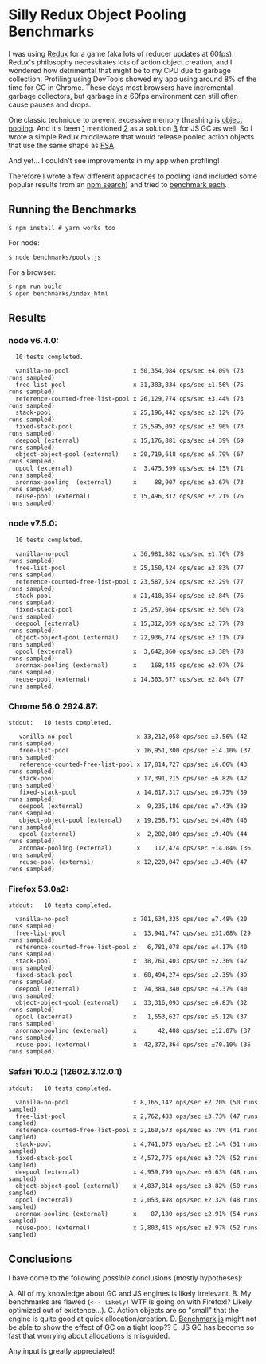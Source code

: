 Silly Redux Object Pooling Benchmarks
=====================================

I was using [Redux](https://github.com/reactjs/redux) for a game (aka lots of reducer updates at 60fps). Redux's philosophy necessitates lots of action object creation, and I wondered how detrimental that might be to my CPU due to garbage collection. Profiling using DevTools showed my app using around 8% of the time for GC in Chrome. These days most browsers have incremental garbage collectors, but garbage in a 60fps environment can still often cause pauses and drops.

One classic technique to prevent excessive memory thrashing is [object pooling](http://gameprogrammingpatterns.com/object-pool.html). And it's been [1][1] mentioned [2][2] as a solution [3][3] for JS GC as well. So I wrote a simple Redux middleware that would release pooled action objects that use the same shape as [FSA](https://github.com/acdlite/flux-standard-action).

And yet... I couldn't see improvements in my app when profiling!

Therefore I wrote a few different approaches to pooling (and included some popular results from an [npm search](https://www.npmjs.com/search?q=object+pool)) and tried to [benchmark each](/benchmarks/pools.js).

Running the Benchmarks
----------------------

```
$ npm install # yarn works too
```

For node:

```
$ node benchmarks/pools.js
```

For a browser:

```
$ npm run build
$ open benchmarks/index.html
```

Results
-------

### node v6.4.0:

```
  10 tests completed.

  vanilla-no-pool                  x 50,354,084 ops/sec ±4.09% (73 runs sampled)
  free-list-pool                   x 31,383,834 ops/sec ±1.56% (75 runs sampled)
  reference-counted-free-list-pool x 26,129,774 ops/sec ±3.44% (73 runs sampled)
  stack-pool                       x 25,196,442 ops/sec ±2.12% (76 runs sampled)
  fixed-stack-pool                 x 25,595,092 ops/sec ±2.96% (73 runs sampled)
  deepool (external)               x 15,176,881 ops/sec ±4.39% (69 runs sampled)
  object-object-pool (external)    x 20,719,618 ops/sec ±5.79% (67 runs sampled)
  opool (external)                 x  3,475,599 ops/sec ±4.15% (71 runs sampled)
  aronnax-pooling  (external)      x     88,907 ops/sec ±3.67% (73 runs sampled)
  reuse-pool (external)            x 15,496,312 ops/sec ±2.21% (76 runs sampled)
```

### node v7.5.0:

```
  10 tests completed.

  vanilla-no-pool                  x 36,981,882 ops/sec ±1.76% (78 runs sampled)
  free-list-pool                   x 25,150,424 ops/sec ±2.83% (77 runs sampled)
  reference-counted-free-list-pool x 23,587,524 ops/sec ±2.29% (77 runs sampled)
  stack-pool                       x 21,418,854 ops/sec ±2.84% (76 runs sampled)
  fixed-stack-pool                 x 25,257,064 ops/sec ±2.50% (78 runs sampled)
  deepool (external)               x 15,312,059 ops/sec ±2.77% (78 runs sampled)
  object-object-pool (external)    x 22,936,774 ops/sec ±2.11% (79 runs sampled)
  opool (external)                 x  3,642,860 ops/sec ±3.38% (78 runs sampled)
  aronnax-pooling (external)       x    168,445 ops/sec ±2.97% (76 runs sampled)
  reuse-pool (external)            x 14,303,677 ops/sec ±2.84% (77 runs sampled)
```

### Chrome 56.0.2924.87:

```
stdout:   10 tests completed.

   vanilla-no-pool                  x 33,212,058 ops/sec ±3.56% (42 runs sampled)
   free-list-pool                   x 16,951,300 ops/sec ±14.10% (37 runs sampled)
   reference-counted-free-list-pool x 17,814,727 ops/sec ±6.66% (43 runs sampled)
   stack-pool                       x 17,391,215 ops/sec ±6.82% (42 runs sampled)
   fixed-stack-pool                 x 14,617,317 ops/sec ±6.75% (39 runs sampled)
   deepool (external)               x  9,235,186 ops/sec ±7.43% (39 runs sampled)
   object-object-pool (external)    x 19,258,751 ops/sec ±4.48% (46 runs sampled)
   opool (external)                 x  2,282,889 ops/sec ±9.48% (44 runs sampled)
   aronnax-pooling (external)       x    112,474 ops/sec ±14.04% (36 runs sampled)
   reuse-pool (external)            x 12,220,047 ops/sec ±3.46% (47 runs sampled)
```

### Firefox 53.0a2:

```
stdout:   10 tests completed.

  vanilla-no-pool                  x 701,634,335 ops/sec ±7.48% (20 runs sampled)
  free-list-pool                   x  13,941,747 ops/sec ±31.68% (29 runs sampled)
  reference-counted-free-list-pool x   6,781,078 ops/sec ±4.17% (40 runs sampled)
  stack-pool                       x  38,761,403 ops/sec ±2.36% (42 runs sampled)
  fixed-stack-pool                 x  68,494,274 ops/sec ±2.35% (39 runs sampled)
  deepool (external)               x  74,384,340 ops/sec ±4.37% (40 runs sampled)
  object-object-pool (external)    x  33,316,093 ops/sec ±6.83% (32 runs sampled)
  opool (external)                 x   1,553,627 ops/sec ±5.12% (37 runs sampled)
  aronnax-pooling (external)       x      42,408 ops/sec ±12.07% (37 runs sampled)
  reuse-pool (external)            x  42,372,364 ops/sec ±70.10% (35 runs sampled)
```

### Safari 10.0.2 (12602.3.12.0.1)

```
stdout:   10 tests completed.

  vanilla-no-pool                  x 8,165,142 ops/sec ±2.20% (50 runs sampled)
  free-list-pool                   x 2,762,483 ops/sec ±3.73% (47 runs sampled)
  reference-counted-free-list-pool x 2,160,573 ops/sec ±5.70% (41 runs sampled)
  stack-pool                       x 4,741,075 ops/sec ±2.14% (51 runs sampled)
  fixed-stack-pool                 x 4,572,775 ops/sec ±3.72% (52 runs sampled)
  deepool (external)               x 4,959,799 ops/sec ±6.63% (48 runs sampled)
  object-object-pool (external)    x 4,837,814 ops/sec ±3.82% (50 runs sampled)
  opool (external)                 x 2,053,498 ops/sec ±2.32% (48 runs sampled)
  aronnax-pooling (external)       x    87,180 ops/sec ±2.91% (54 runs sampled)
  reuse-pool (external)            x 2,803,415 ops/sec ±2.97% (52 runs sampled)
```

Conclusions
-----------

I have come to the following _possible_ conclusions (mostly hypotheses):

A. All of my knowledge about GC and JS engines is likely irrelevant.
B. My benchmarks are flawed (`<-- likely!` WTF is going on with Firefox!? Likely optimized out of existence...).
C. Action objects are so "small" that the engine is quite good at quick allocation/creation.
D. [Benchmark.js](https://github.com/bestiejs/benchmark.js) might not be able to show the effect of GC on a tight loop??
E. JS GC has become so fast that worrying about allocations is misguided.

Any input is greatly appreciated!

[1]: https://www.html5rocks.com/en/tutorials/speed/static-mem-pools/
[2]: http://buildnewgames.com/garbage-collector-friendly-code/
[3]: http://radar.oreilly.com/2013/10/the-joys-of-static-memory-javascript.html